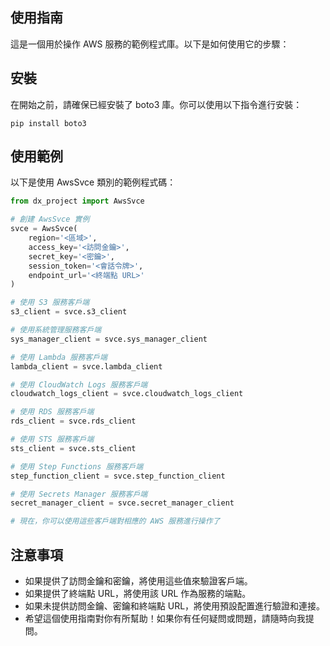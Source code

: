 ## 使用指南

這是一個用於操作 AWS 服務的範例程式庫。以下是如何使用它的步驟：

## 安裝

在開始之前，請確保已經安裝了 boto3 庫。你可以使用以下指令進行安裝：

```shell
pip install boto3
```
## 使用範例

以下是使用 AwsSvce 類別的範例程式碼：
```python
from dx_project import AwsSvce

# 創建 AwsSvce 實例
svce = AwsSvce(
    region='<區域>',
    access_key='<訪問金鑰>',
    secret_key='<密鑰>',
    session_token='<會話令牌>',
    endpoint_url='<終端點 URL>'
)

# 使用 S3 服務客戶端
s3_client = svce.s3_client

# 使用系統管理服務客戶端
sys_manager_client = svce.sys_manager_client

# 使用 Lambda 服務客戶端
lambda_client = svce.lambda_client

# 使用 CloudWatch Logs 服務客戶端
cloudwatch_logs_client = svce.cloudwatch_logs_client

# 使用 RDS 服務客戶端
rds_client = svce.rds_client

# 使用 STS 服務客戶端
sts_client = svce.sts_client

# 使用 Step Functions 服務客戶端
step_function_client = svce.step_function_client

# 使用 Secrets Manager 服務客戶端
secret_manager_client = svce.secret_manager_client

# 現在，你可以使用這些客戶端對相應的 AWS 服務進行操作了

```

## 注意事項
- 如果提供了訪問金鑰和密鑰，將使用這些值來驗證客戶端。
- 如果提供了終端點 URL，將使用該 URL 作為服務的端點。
- 如果未提供訪問金鑰、密鑰和終端點 URL，將使用預設配置進行驗證和連接。
- 希望這個使用指南對你有所幫助！如果你有任何疑問或問題，請隨時向我提問。